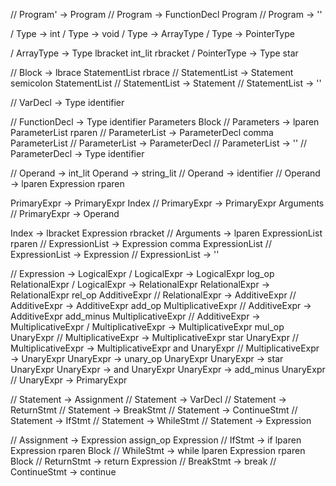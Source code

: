 // Program' -> Program
// Program -> FunctionDecl Program
// Program -> ''

/ Type -> int
/ Type -> void
/ Type -> ArrayType
/ Type -> PointerType

/ ArrayType -> Type lbracket int_lit rbracket
/ PointerType -> Type star

// Block -> lbrace StatementList rbrace
// StatementList -> Statement semicolon StatementList
// StatementList -> Statement
// StatementList -> ''

// VarDecl -> Type identifier

// FunctionDecl -> Type identifier Parameters Block
// Parameters -> lparen ParameterList rparen
// ParameterList -> ParameterDecl comma ParameterList
// ParameterList -> ParameterDecl
// ParameterList -> ''
// ParameterDecl -> Type identifier

// Operand -> int_lit
Operand -> string_lit
// Operand -> identifier
// Operand -> lparen Expression rparen

PrimaryExpr -> PrimaryExpr Index
// PrimaryExpr -> PrimaryExpr Arguments
// PrimaryExpr -> Operand

Index -> lbracket Expression rbracket
// Arguments -> lparen ExpressionList rparen
// ExpressionList -> Expression comma ExpressionList
// ExpressionList -> Expression
// ExpressionList -> ''

// Expression -> LogicalExpr
/ LogicalExpr -> LogicalExpr log_op RelationalExpr
/ LogicalExpr -> RelationalExpr
RelationalExpr -> RelationalExpr rel_op AdditiveExpr
// RelationalExpr -> AdditiveExpr
// AdditiveExpr -> AdditiveExpr add_op MultiplicativeExpr
// AdditiveExpr -> AdditiveExpr add_minus MultiplicativeExpr
// AdditiveExpr -> MultiplicativeExpr
/ MultiplicativeExpr -> MultiplicativeExpr mul_op UnaryExpr
// MultiplicativeExpr -> MultiplicativeExpr star UnaryExpr
// MultiplicativeExpr -> MultiplicativeExpr and UnaryExpr
// MultiplicativeExpr -> UnaryExpr
UnaryExpr -> unary_op UnaryExpr
UnaryExpr -> star UnaryExpr
UnaryExpr -> and UnaryExpr
UnaryExpr -> add_minus UnaryExpr
// UnaryExpr -> PrimaryExpr 

// Statement -> Assignment
// Statement -> VarDecl
// Statement -> ReturnStmt
// Statement -> BreakStmt
// Statement -> ContinueStmt
// Statement -> IfStmt
// Statement -> WhileStmt
// Statement -> Expression

// Assignment -> Expression assign_op Expression
// IfStmt -> if lparen Expression rparen Block
// WhileStmt -> while lparen Expression rparen Block
// ReturnStmt -> return Expression
// BreakStmt -> break
// ContinueStmt -> continue
